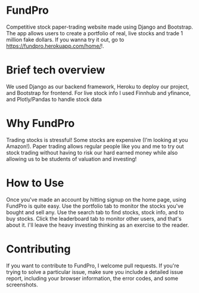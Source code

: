 # FundPro
Competitive stock paper-trading website made using Django and Bootstrap. The app allows users to create a portfolio of real, live stocks and trade 1 million fake dollars. If you wanna try it out, go to https://fundpro.herokuapp.com/home/!.

# Brief tech overview
We used Django as our backend framework, Heroku to deploy our project, and Bootstrap for frontend. For live stock info I used Finnhub and yfinance, and Plotly/Pandas to handle stock data

# Why FundPro
Trading stocks is stressful! Some stocks are expensive (I'm looking at you Amazon!). Paper trading allows regular people like you and me to try out stock trading without having to risk our hard earned money while also allowing us to be students of valuation and investing!

# How to Use
Once you've made an account by hitting signup on the home page, using FundPro is quite easy. Use the portfolio tab to monitor the stocks you've bought and sell any. Use the search tab to find stocks, stock info, and to buy stocks. Click the leaderboard tab to monitor other users, and that's about it. I'll leave the heavy investing thinking as an exercise to the reader.

# Contributing
If you want to contribute to FundPro, I welcome pull requests. If you're trying to solve a particular issue, make sure you include a detailed issue report, including your browser information, the error codes, and some screenshots. 
